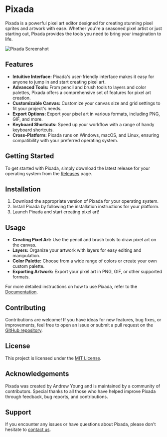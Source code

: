 # Pixada

Pixada is a powerful pixel art editor designed for creating stunning pixel sprites and artwork with ease. Whether you're a seasoned pixel artist or just starting out, Pixada provides the tools you need to bring your imagination to life.

![Pixada Screenshot](screenshot.png)

## Features

- **Intuitive Interface:** Pixada's user-friendly interface makes it easy for anyone to jump in and start creating pixel art.
- **Advanced Tools:** From pencil and brush tools to layers and color palettes, Pixada offers a comprehensive set of features for pixel art creation.
- **Customizable Canvas:** Customize your canvas size and grid settings to fit your project's needs.
- **Export Options:** Export your pixel art in various formats, including PNG, GIF, and more.
- **Keyboard Shortcuts:** Speed up your workflow with a range of handy keyboard shortcuts.
- **Cross-Platform:** Pixada runs on Windows, macOS, and Linux, ensuring compatibility with your preferred operating system.

## Getting Started

To get started with Pixada, simply download the latest release for your operating system from the [Releases](https://github.com/andrewtheyoung/pixada/releases) page.

## Installation

1. Download the appropriate version of Pixada for your operating system.
2. Install Pixada by following the installation instructions for your platform.
3. Launch Pixada and start creating pixel art!

## Usage

- **Creating Pixel Art:** Use the pencil and brush tools to draw pixel art on the canvas.
- **Layers:** Organize your artwork with layers for easy editing and manipulation.
- **Color Palette:** Choose from a wide range of colors or create your own custom palette.
- **Exporting Artwork:** Export your pixel art in PNG, GIF, or other supported formats.

For more detailed instructions on how to use Pixada, refer to the [Documentation](https://pixada.pp.ua).

## Contributing

Contributions are welcome! If you have ideas for new features, bug fixes, or improvements, feel free to open an issue or submit a pull request on the [GitHub repository](https://github.com/andrewtheyoung/pixada).

## License

This project is licensed under the [MIT License](LICENSE).

## Acknowledgements

Pixada was created by Andrew Young and is maintained by a community of contributors. Special thanks to all those who have helped improve Pixada through feedback, bug reports, and contributions.

## Support

If you encounter any issues or have questions about Pixada, please don't hesitate to [contact us](mailto:andrew.young@ukr.net).

